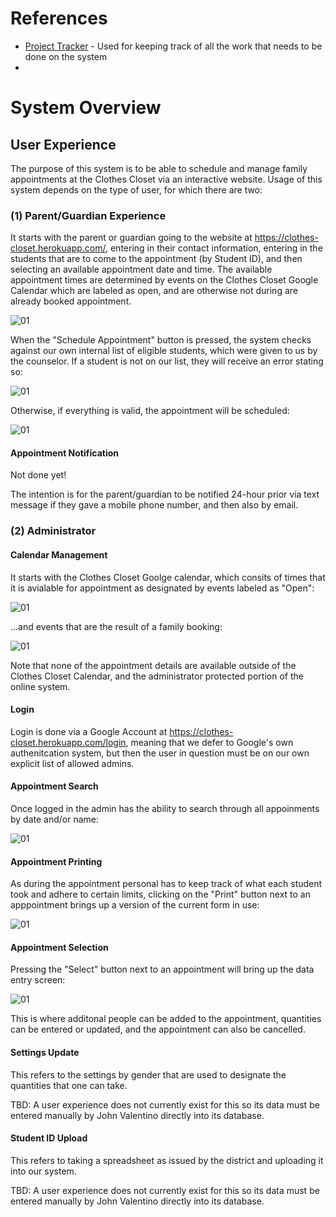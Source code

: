 # References

- [Project Tracker](https://github.com/users/jvalentino/projects/2/views/1) - Used for keeping track of all the work that needs to be done on the system
- 

# System Overview

## User Experience

The purpose of this system is to be able to schedule and manage family appointments at the Clothes Closet via an interactive website. Usage of this system depends on the type of user, for which there are two:

### (1) Parent/Guardian Experience

It starts with the parent or guardian going to the website at https://clothes-closet.herokuapp.com/, entering in their contact information, entering in the students that are to come to the appointment (by Student ID), and then selecting an available appointment date and time. The available appointment times are determined by events on the Clothes Closet Google Calendar which are labeled as open, and are otherwise not during are already booked appointment.

![01](wiki/14.png)

When the "Schedule Appointment" button is pressed, the system checks against our own internal list of eligible students, which were given to us by the counselor. If a student is not on our list, they will receive an error stating so:

![01](wiki/15.png)

Otherwise, if everything is valid, the appointment will be scheduled:

![01](wiki/16.png)

#### Appointment Notification

Not done yet!

The intention is for the parent/guardian to be notified 24-hour prior via text message if they gave a mobile phone number, and then also by email.

### (2) Administrator

#### Calendar Management

It starts with the Clothes Closet Goolge calendar, which consits of times that it is avialable for appointment as designated by events labeled as "Open":

![01](wiki/17.png)

...and events that are the result of a family booking:

![01](wiki/18.png)

Note that none of the appointment details are available outside of the Clothes Closet Calendar, and the administrator protected portion of the online system.

#### Login

Login is done via a Google Account at https://clothes-closet.herokuapp.com/login, meaning that we defer to Google's own authenitcation system, but then the user in question must be on our own explicit list of allowed admins.

#### Appointment Search

Once logged in the admin has the ability to search through all appoinments by date and/or name:

![01](wiki/19.png)

#### Appointment Printing

As during the appointment personal has to keep track of what each student took and adhere to certain limits, clicking on the "Print" button next to an apppointment brings up a version of the current form in use:

![01](wiki/20.png)

#### Appointment Selection

Pressing the "Select" button next to an appointment will bring up the data entry screen:

![01](./wiki/21.png)

This is where additonal people can be added to the appointment, quantities can be entered or updated, and the appointment can also be cancelled.

#### Settings Update

This refers to the settings by gender that are used to designate the quantities that one can take.

TBD: A user experience does not currently exist for this so its data must be entered manually by John Valentino directly into its database.

#### Student ID Upload

This refers to taking a spreadsheet as issued by the district and uploading it into our system.

TBD: A user experience does not currently exist for this so its data must be entered manually by John Valentino directly into its database.